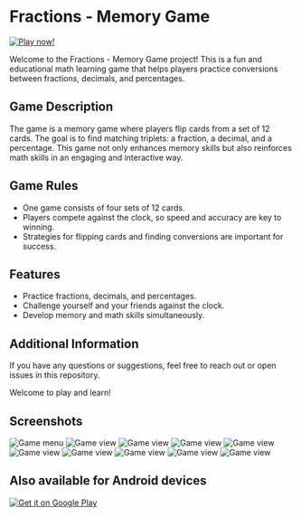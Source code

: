# Fractions - Memory Game

<a href="https://vehave.github.io/fractions-memory-game-build/" target="_blank"><img src="PlayNowButton.png" alt="Play now!"></a>

Welcome to the Fractions - Memory Game project! This is a fun and educational math learning game that helps players practice conversions between fractions, decimals, and percentages.

## Game Description

The game is a memory game where players flip cards from a set of 12 cards. The goal is to find matching triplets: a fraction, a decimal, and a percentage. This game not only enhances memory skills but also reinforces math skills in an engaging and interactive way.

## Game Rules

- One game consists of four sets of 12 cards.
- Players compete against the clock, so speed and accuracy are key to winning.
- Strategies for flipping cards and finding conversions are important for success.

## Features

- Practice fractions, decimals, and percentages.
- Challenge yourself and your friends against the clock.
- Develop memory and math skills simultaneously.

## Additional Information

If you have any questions or suggestions, feel free to reach out or open issues in this repository.

Welcome to play and learn!

## Screenshots

<img src="fraction-decimal-percentage-math-game-menu.jpg" alt="Game menu">

<img src="fraction-decimal-percentage-math-game.jpg" alt="Game view">

<img src="fraction-decimal-percentage-math-game-2.jpg" alt="Game view">

<img src="fraction-decimal-percentage-math-game-3.jpg" alt="Game view">

<img src="fraction-decimal-percentage-math-game-4.jpg" alt="Game view">

<img src="fraction-decimal-percentage-math-game-5.jpg" alt="Game view">

<img src="fraction-decimal-percentage-math-game-6.jpg" alt="Game view">

<img src="fraction-decimal-percentage-math-game-7.jpg" alt="Game view">

<img src="fraction-decimal-percentage-math-game-8.jpg" alt="Game view">

<img src="fraction-decimal-percentage-math-game-9.jpg" alt="Game view">

## Also available for Android devices

<a href="https://play.google.com/store/apps/details?id=com.vehave.fractions_decimals_percents_math_game" target="_blank"><img src="PlayStore.jpg" alt="Get it on Google Play"></a>
